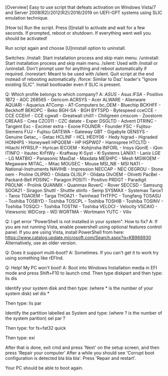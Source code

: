 [Overview]
Easy to use script that defeats activation on Windows Vista/7 and Server 2008(R2)/2012(R2)/2016/2019 on UEFI-GPT systems using SLIC emulation technique.

[How to]
Run the script. Press [I]nstall to activate and wait for a few seconds.
If prompted, reboot or shutdown.
If everything went well you should be activated!

Run script again and choose [U]ninstall option to uninstall.

Switches:
/install: Start installation process and skip main menu.
/uninstall: Start installation process and skip main menu.
/silent: Used with /install or /uninstall. Don't prompt user for anything and reboot automatically if required.
/norestart: Meant to be used with /silent. Quit script at the end instead of rebooting automatically.
/force: Similar to Daz' loader's "Ignore existing SLIC". Install bootloader even if SLIC is present.

Q: Which profile belongs to which company?
A: 
_ASUS_ - Asus
_IFSA_ - Positivo
1B72 - AOC
268565 - Gericom
ACRSYS - Acer
ALWARE - Alienware
AQUARI - Aquarius
ATComp - AT-Computers
bc_OEM - Bluechip
BCKHFF - Beckhoff
BEKOPC - Beko
BGH-SA - BGH
BYTSPD - Bytespeed
cceCCE - CCE
CCEInf - CCE
cgwall - Greatwall
chili1 - Chiligreen
cmscom - Zoostorm
CREAAS - Crea
CZC011 - CZC
datate - Exper
DSGLTD - Advent
DTRINC - Tangent
Exc - Excimer
extra - Exone
FOUNDR - Founder
FSC - Fujitsu-Siemens
FUJ - Fujitsu
GATEWA - Gateway
GBT - Gigabyte
GENSYS - Genuine
Getac_ - Getac
HCLINF - HCL
HEDY06 - Hedy
higrad - Higraded
HONHPS - Honeywell
HPQOEM - HP
HSPW07 - Hannspree
HTCLTD - Hitachi
HYRSLP - Hyrican
IECOEM - Kohjinsha
INFORL - Insys
iQonIE - iQon
ITINFO - Itautec
KrFtWy - Kraftway
K-Syst - K-Systems
LANIX1 - Lanix
LGE - LG
MATBIO - Panasonic
MaxDat - Maxdata
MESHPC - Mesh
MGWOEM - Megaware
MITAC_ - Mitac
MOUSEC - Mouse
MSI_NB - MSI
NATI - National-Instruments
NAVIHB - Impression
NECCAP - NEC
OEGROU - Stone
oem - Proline
OLIPRO - Olidata
OLISLP - Olidata
OlvOEM - Olivetti
PacBel - Packard-Bell
PDSINC - Paragon
POSITI - Positivo
PRDGT - Paradigit
PROLNK - Prolink
QUANMX - Quanmax
RoverC - Rover
SECCSD - Samsung
SGOA21 - Siragon
Shuttl - Shuttle
stinfo - Semp
SYSMAX - Systemax
Tarox1 - Tarox
TGAOEM - Targa
THOA21 - Twinhead
THTFPC - Tongfang
TOSASU - Toshiba
TOSBYD - Toshiba
TOSCPL - Toshiba
TOSHIB - Toshiba
TOSINV - Toshiba
TOSQCI - Toshiba
TOSTNI - Toshiba
VELOCI - Velocity
VSCAIO - Viewsonic
WDCorp - WD
WORTMA - Wortmann
YUTC - Viliv

Q: I get error "PowerShell is not installed in your system". How to fix?
A: If you are not running Vista, enable powershell using optional features control panel. If you are using Vista, install PowerShell from here: https://www.catalog.update.microsoft.com/Search.aspx?q=KB968930
Alternatively, use an older version.

Q: Does it support multi-boot?
A: Sometimes. If you can't get it to work try using something like rEFInd.

Q: Help! My PC won't boot!
A: Boot into Windows Installation media in EFI mode and press Shift+F10 to launch cmd. Then type diskpart and then type:
lis dis

Identify your system disk and then type: (where * is the number of your system disk)
sel dis *

Then type:
lis par

Identify the partition labelled as System and type: (where ? is the number of the system parition)
sel par ?

Then type:
for fs=fat32 quick

Then type:
exi

After that is done, exit cmd and press 'Next' on the setup screen, and then press 'Repair your computer'
After a while you should see 'Corrupt boot configuration is detected bla bla bla'. Press 'Repair and restart'.

Your PC should be able to boot again.